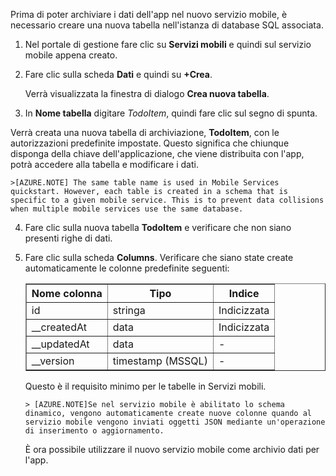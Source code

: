 Prima di poter archiviare i dati dell'app nel nuovo servizio mobile, è necessario creare una nuova tabella nell'istanza di database SQL associata.

1. Nel portale di gestione fare clic su **Servizi mobili** e quindi sul servizio mobile appena creato.

2. Fare clic sulla scheda **Dati** e quindi su **+Crea**.

   	Verrà visualizzata la finestra di dialogo **Crea nuova tabella**.

3. In **Nome tabella** digitare _TodoItem_, quindi fare clic sul segno di spunta.

  Verrà creata una nuova tabella di archiviazione, **TodoItem**, con le autorizzazioni predefinite impostate. Questo significa che chiunque disponga della chiave dell'applicazione, che viene distribuita con l'app, potrà accedere alla tabella e modificare i dati.

	>[AZURE.NOTE] The same table name is used in Mobile Services quickstart. However, each table is created in a schema that is specific to a given mobile service. This is to prevent data collisions when multiple mobile services use the same database.

4. Fare clic sulla nuova tabella **TodoItem** e verificare che non siano presenti righe di dati.

5. Fare clic sulla scheda **Columns**. Verificare che siano state create automaticamente le colonne predefinite seguenti:
	
	<table border="1" cellpadding="10">
<tr>
<th>Nome colonna</th>
<th>Tipo</th>
<th>Indice</th>
</tr>
<tr>
<td>id</td>
<td>stringa</td>
<td>Indicizzata</td>
</tr>
<tr>
<td>__createdAt</td>
<td>data</td>
<td>Indicizzata</td>
</tr>
<tr>
<td>__updatedAt</td>
<td>data</td>
<td><font color="transparent">-</font></td>
</tr>
<tr>
<td>__version</td>
<td>timestamp (MSSQL)</td>
<td><font color="transparent">-</font></td>
</tr> 	
</table>Questo è il requisito minimo per le tabelle in Servizi mobili.

    > [AZURE.NOTE]Se nel servizio mobile è abilitato lo schema dinamico, vengono automaticamente create nuove colonne quando al servizio mobile vengono inviati oggetti JSON mediante un'operazione di inserimento o aggiornamento.

È ora possibile utilizzare il nuovo servizio mobile come archivio dati per l'app.

<!---HONumber=August15_HO6-->